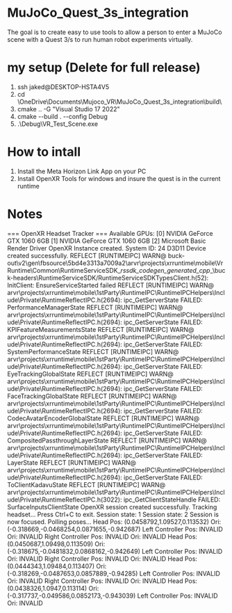 # MuJoCo_Quest_3s_integration
The goal is to create easy to use tools to allow a person to enter a MuJoCo scene with a Quest 3/s to run human robot experiments virtually.

# my setup (Delete for full release)
1. ssh jaked@DESKTOP-HSTA4V5
2. cd \OneDrive\Documents\Mujoco_VR\MuJoCo_Quest_3s_integration\build\
3. cmake .. -G "Visual Studio 17 2022"
4. cmake --build . --config Debug
5. .\Debug\VR_Test_Scene.exe

# How to intall
1. Install the Meta Horizon Link App on your PC
2. Install OpenXR Tools for windows and insure the quest is in the current runtime

# Notes
=== OpenXR Headset Tracker ===
Available GPUs:
  [0] NVIDIA GeForce GTX 1060 6GB
  [1] NVIDIA GeForce GTX 1060 6GB
  [2] Microsoft Basic Render Driver
OpenXR Instance created.
System ID: 24
D3D11 Device created successfully.
REFLECT [RUNTIMEIPC] WARN@ buck-out\v2\gen\fbsource\5bd4e3313a7009a2\arvr\projects\xrruntime\mobile\VrRuntime\Common\RuntimeServiceSDK\__rssdk_codegen_generated_cpp__\buck-headers\RuntimeServiceSDK/RuntimeServiceSDKTypesClient.h(52): InitClient: EnsureServiceStarted failed
REFLECT [RUNTIMEIPC] WARN@ arvr\projects\xrruntime\mobile\1stParty\RuntimeIPC\RuntimeIPCHelpers\Include\Private\RuntimeReflectIPC.h(2694): ipc_GetServerState FAILED: PerformanceManagerState
REFLECT [RUNTIMEIPC] WARN@ arvr\projects\xrruntime\mobile\1stParty\RuntimeIPC\RuntimeIPCHelpers\Include\Private\RuntimeReflectIPC.h(2694): ipc_GetServerState FAILED: KPIFeatureMeasurementsState
REFLECT [RUNTIMEIPC] WARN@ arvr\projects\xrruntime\mobile\1stParty\RuntimeIPC\RuntimeIPCHelpers\Include\Private\RuntimeReflectIPC.h(2694): ipc_GetServerState FAILED: SystemPerformanceState
REFLECT [RUNTIMEIPC] WARN@ arvr\projects\xrruntime\mobile\1stParty\RuntimeIPC\RuntimeIPCHelpers\Include\Private\RuntimeReflectIPC.h(2694): ipc_GetServerState FAILED: EyeTrackingGlobalState
REFLECT [RUNTIMEIPC] WARN@ arvr\projects\xrruntime\mobile\1stParty\RuntimeIPC\RuntimeIPCHelpers\Include\Private\RuntimeReflectIPC.h(2694): ipc_GetServerState FAILED: FaceTrackingGlobalState
REFLECT [RUNTIMEIPC] WARN@ arvr\projects\xrruntime\mobile\1stParty\RuntimeIPC\RuntimeIPCHelpers\Include\Private\RuntimeReflectIPC.h(2694): ipc_GetServerState FAILED: CodecAvatarEncoderGlobalState
REFLECT [RUNTIMEIPC] WARN@ arvr\projects\xrruntime\mobile\1stParty\RuntimeIPC\RuntimeIPCHelpers\Include\Private\RuntimeReflectIPC.h(2694): ipc_GetServerState FAILED: CompositedPassthroughLayerState
REFLECT [RUNTIMEIPC] WARN@ arvr\projects\xrruntime\mobile\1stParty\RuntimeIPC\RuntimeIPCHelpers\Include\Private\RuntimeReflectIPC.h(2694): ipc_GetServerState FAILED: LayerState
REFLECT [RUNTIMEIPC] WARN@ arvr\projects\xrruntime\mobile\1stParty\RuntimeIPC\RuntimeIPCHelpers\Include\Private\RuntimeReflectIPC.h(2694): ipc_GetServerState FAILED: ToClientKadavuState
REFLECT [RUNTIMEIPC] WARN@ arvr\projects\xrruntime\mobile\1stParty\RuntimeIPC\RuntimeIPCHelpers\Include\Private\RuntimeReflectIPC.h(3022): ipc_GetClientStateHandle FAILED: SurfaceInputsClientState
OpenXR session created successfully.
Tracking headset... Press Ctrl+C to exit.
Session state: 1
Session state: 2
Session is now focused. Polling poses...
Head Pos: (0.0458792,1.09527,0.113532) Ori: (-0.318669,-0.0468254,0.0871655,-0.942687)
Left Controller Pos: INVALID Ori: INVALID
Right Controller Pos: INVALID Ori: INVALID
Head Pos: (0.0450687,1.09498,0.113509) Ori: (-0.318675,-0.0481832,0.0868162,-0.942649)
Left Controller Pos: INVALID Ori: INVALID
Right Controller Pos: INVALID Ori: INVALID
Head Pos: (0.0444343,1.09484,0.113407) Ori: (-0.318269,-0.0487653,0.0857889,-0.94285)
Left Controller Pos: INVALID Ori: INVALID
Right Controller Pos: INVALID Ori: INVALID
Head Pos: (0.0438326,1.0947,0.113114) Ori: (-0.317737,-0.049586,0.0852173,-0.943039)
Left Controller Pos: INVALID Ori: INVALID
